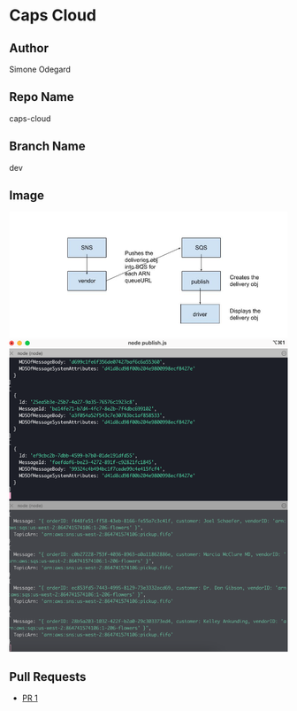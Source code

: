 # Caps Cloud

## Author

Simone Odegard

## Repo Name

caps-cloud

## Branch Name

dev

## Image

![UML](./assets/UML.jpg)
![responses](./assets/responses.png)

## Pull Requests

- [PR 1]()